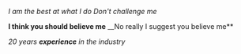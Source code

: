*I am the best at what I do*
_Don't challenge me_

**I think you should believe me**
__No really I suggest you believe me**

_20 years **experience** in the industry_
